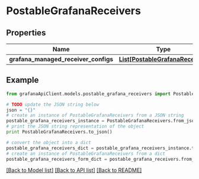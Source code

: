 # PostableGrafanaReceivers


## Properties
Name | Type | Description | Notes
------------ | ------------- | ------------- | -------------
**grafana_managed_receiver_configs** | [**List[PostableGrafanaReceiver]**](PostableGrafanaReceiver.md) |  | [optional] 

## Example

```python
from grafanaApiClient.models.postable_grafana_receivers import PostableGrafanaReceivers

# TODO update the JSON string below
json = "{}"
# create an instance of PostableGrafanaReceivers from a JSON string
postable_grafana_receivers_instance = PostableGrafanaReceivers.from_json(json)
# print the JSON string representation of the object
print PostableGrafanaReceivers.to_json()

# convert the object into a dict
postable_grafana_receivers_dict = postable_grafana_receivers_instance.to_dict()
# create an instance of PostableGrafanaReceivers from a dict
postable_grafana_receivers_form_dict = postable_grafana_receivers.from_dict(postable_grafana_receivers_dict)
```
[[Back to Model list]](../README.md#documentation-for-models) [[Back to API list]](../README.md#documentation-for-api-endpoints) [[Back to README]](../README.md)


